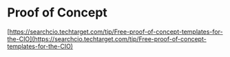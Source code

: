 # Proof of Concept

[https://searchcio.techtarget.com/tip/Free-proof-of-concept-templates-for-the-CIO](https://searchcio.techtarget.com/tip/Free-proof-of-concept-templates-for-the-CIO)
